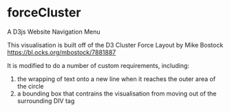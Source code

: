 # forceCluster
A D3js Website Navigation Menu

This visualisation is built off of the D3 Cluster Force Layout by Mike Bostock https://bl.ocks.org/mbostock/7881887

It is modified to do a number of custom requirements, including:

1) the wrapping of text onto a new line when it reaches the outer area of the circle
2) a bounding box that contrains the visualisation from moving out of the surrounding DIV tag
